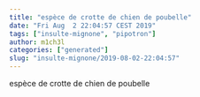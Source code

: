 ```yaml
---
title: "espèce de crotte de chien de poubelle"
date: "Fri Aug  2 22:04:57 CEST 2019"
tags: ["insulte-mignone", "pipotron"]
author: m1ch3l
categories: ["generated"]
slug: "insulte-mignone/2019-08-02-22:04:57"
---
```


espèce de crotte de chien de poubelle
